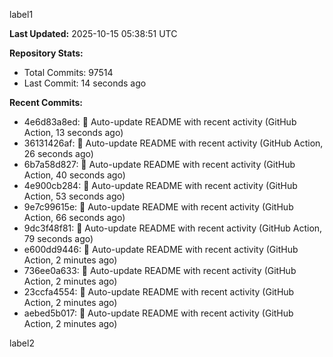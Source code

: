 
label1 
<!-- ACTIVITY_START -->
**Last Updated:** 2025-10-15 05:38:51 UTC

**Repository Stats:**
- Total Commits: 97514
- Last Commit: 14 seconds ago

**Recent Commits:**
- 4e6d83a8ed: 🤖 Auto-update README with recent activity (GitHub Action, 13 seconds ago)
- 36131426af: 🤖 Auto-update README with recent activity (GitHub Action, 26 seconds ago)
- 6b7a58d827: 🤖 Auto-update README with recent activity (GitHub Action, 40 seconds ago)
- 4e900cb284: 🤖 Auto-update README with recent activity (GitHub Action, 53 seconds ago)
- 9e7c99615e: 🤖 Auto-update README with recent activity (GitHub Action, 66 seconds ago)
- 9dc3f48f81: 🤖 Auto-update README with recent activity (GitHub Action, 79 seconds ago)
- e600dd9446: 🤖 Auto-update README with recent activity (GitHub Action, 2 minutes ago)
- 736ee0a633: 🤖 Auto-update README with recent activity (GitHub Action, 2 minutes ago)
- 23ccfa4554: 🤖 Auto-update README with recent activity (GitHub Action, 2 minutes ago)
- aebed5b017: 🤖 Auto-update README with recent activity (GitHub Action, 2 minutes ago)
<!-- ACTIVITY_END -->

label2
